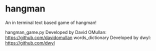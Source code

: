 # hangman
An in terminal text based game of hangman!

hangman_game.py Developed by David OMullan: https://github.com/davidomullan
words_dictionary Developed by dwyl: https://github.com/dwyl